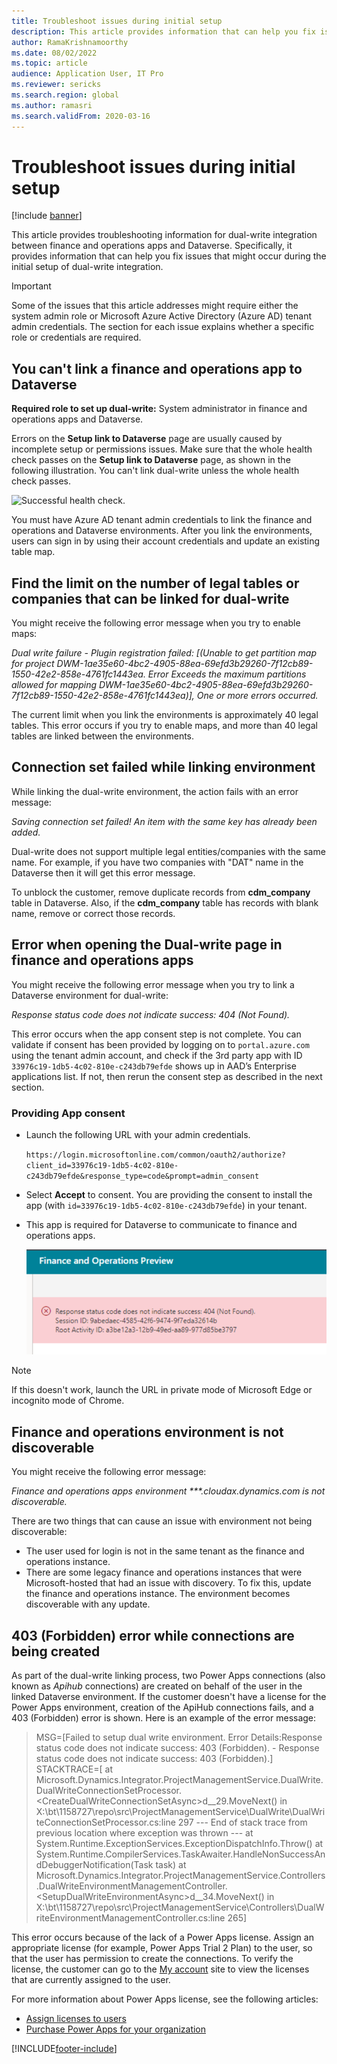 ```yaml
---
title: Troubleshoot issues during initial setup
description: This article provides information that can help you fix issues that occur during the initial setup of dual-write integration.
author: RamaKrishnamoorthy 
ms.date: 08/02/2022
ms.topic: article
audience: Application User, IT Pro
ms.reviewer: sericks
ms.search.region: global
ms.author: ramasri
ms.search.validFrom: 2020-03-16
---
```


# Troubleshoot issues during initial setup

[!include [banner](../../includes/banner.md)]

This article provides troubleshooting information for dual-write integration between finance and operations apps and Dataverse. Specifically, it provides information that can help you fix issues that might occur during the initial setup of dual-write integration.

> [!IMPORTANT]
> Some of the issues that this article addresses might require either the system admin role or Microsoft Azure Active Directory (Azure AD) tenant admin credentials. The section for each issue explains whether a specific role or credentials are required.

## You can't link a finance and operations app to Dataverse

**Required role to set up dual-write:** System administrator in finance and operations apps and Dataverse.

Errors on the **Setup link to Dataverse** page are usually caused by incomplete setup or permissions issues. Make sure that the whole health check passes on the **Setup link to Dataverse** page, as shown in the following illustration. You can't link dual-write unless the whole health check passes.

![Successful health check.](media/health_check.png)

You must have Azure AD tenant admin credentials to link the finance and operations and Dataverse environments. After you link the environments, users can sign in by using their account credentials and update an existing table map.

## Find the limit on the number of legal tables or companies that can be linked for dual-write

You might receive the following error message when you try to enable maps:

*Dual write failure - Plugin registration failed: [(Unable to get partition map for project
DWM-1ae35e60-4bc2-4905-88ea-69efd3b29260-7f12cb89-1550-42e2-858e-4761fc1443ea.
Error Exceeds the maximum partitions allowed for mapping
DWM-1ae35e60-4bc2-4905-88ea-69efd3b29260-7f12cb89-1550-42e2-858e-4761fc1443ea)],
One or more errors occurred.*

The current limit when you link the environments is approximately 40 legal tables. This error occurs if you try to enable maps, and more than 40 legal tables are linked between the environments.

## Connection set failed while linking environment

While linking the dual-write environment, the action fails with an error message:

*Saving connection set failed! An item with the same key has already been added.*

Dual-write does not support multiple legal entities/companies with the same name. For example, if you have two companies with "DAT" name in the Dataverse then it will get this error message.

To unblock the customer, remove duplicate records from **cdm_company** table in Dataverse. Also, if the **cdm_company** table has records with blank name, remove or correct those records.

## Error when opening the Dual-write page in finance and operations apps

You might receive the following error message when you try to link a Dataverse environment for dual-write:

*Response status code does not indicate success: 404 (Not Found).*

This error occurs when the app consent step is not complete. You can validate if consent has been provided by logging on to `portal.azure.com` using the tenant admin account, and check if the 3rd party app with ID `33976c19-1db5-4c02-810e-c243db79efde` shows up in AAD’s Enterprise applications list. If not, then rerun the consent step as described in the next section.

### Providing App consent

+ Launch the following URL with your admin credentials.

    `https://login.microsoftonline.com/common/oauth2/authorize?client_id=33976c19-1db5-4c02-810e-c243db79efde&response_type=code&prompt=admin_consent`

+ Select **Accept** to consent. You are providing the consent to install the app (with `id=33976c19-1db5-4c02-810e-c243db79efde`) in your tenant.
+ This app is required for Dataverse to communicate to finance and operations apps.

    ![Initial sync setup troubleshooting.](media/Initial-sync-setup-troubleshooting-1.png)

> [!NOTE]
> If this doesn't work, launch the URL in private mode of Microsoft Edge or incognito mode of Chrome.

## Finance and operations environment is not discoverable

You might receive the following error message:

*Finance and operations apps environment \*\*\*.cloudax.dynamics.com is not discoverable.*

There are two things that can cause an issue with environment not being discoverable:

+ The user used for login is not in the same tenant as the finance and operations instance.
+ There are some legacy finance and operations instances that were Microsoft-hosted that had an issue with discovery. To fix this, update the finance and operations instance. The environment becomes discoverable with any update.

## 403 (Forbidden) error while connections are being created

As part of the dual-write linking process, two Power Apps connections (also known as *Apihub* connections) are created on behalf of the user in the linked Dataverse environment. If the customer doesn't have a license for the Power Apps environment, creation of the ApiHub connections fails, and a 403 (Forbidden) error is shown. Here is an example of the error message:

> MSG=\[Failed to setup dual write environment. Error Details:Response status code does not indicate success: 403 (Forbidden). - Response status code does not indicate success: 403 (Forbidden).\] STACKTRACE=\[   at Microsoft.Dynamics.Integrator.ProjectManagementService.DualWrite.DualWriteConnectionSetProcessor.\<CreateDualWriteConnectionSetAsync\>d\_\_29.MoveNext() in X:\\bt\\1158727\\repo\\src\\ProjectManagementService\\DualWrite\\DualWriteConnectionSetProcessor.cs:line 297
--- End of stack trace from previous location where exception was thrown ---
   at System.Runtime.ExceptionServices.ExceptionDispatchInfo.Throw()
   at System.Runtime.CompilerServices.TaskAwaiter.HandleNonSuccessAndDebuggerNotification(Task task)
   at Microsoft.Dynamics.Integrator.ProjectManagementService.Controllers.DualWriteEnvironmentManagementController.\<SetupDualWriteEnvironmentAsync\>d\_\_34.MoveNext() in X:\\bt\\1158727\\repo\\src\\ProjectManagementService\\Controllers\\DualWriteEnvironmentManagementController.cs:line 265\]

This error occurs because of the lack of a Power Apps license. Assign an appropriate license (for example, Power Apps Trial 2 Plan) to the user, so that the user has permission to create the connections. To verify the license, the customer can go to the [My account](https://portal.office.com/account/?ref=MeControl#subscriptions) site to view the licenses that are currently assigned to the user.

For more information about Power Apps license, see the following articles:

- [Assign licenses to users](/microsoft-365/admin/manage/assign-licenses-to-users?view=o365-worldwide)
- [Purchase Power Apps for your organization](/power-platform/admin/signup-for-powerapps-admin)

[!INCLUDE[footer-include](../../../../includes/footer-banner.md)]

